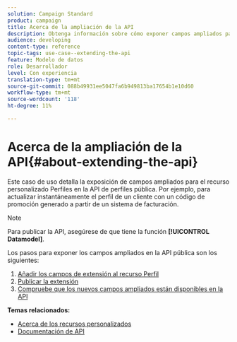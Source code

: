 ```yaml
---
solution: Campaign Standard
product: campaign
title: Acerca de la ampliación de la API
description: Obtenga información sobre cómo exponer campos ampliados para el recurso personalizado Perfiles en la API de perfiles pública.
audience: developing
content-type: reference
topic-tags: use-case--extending-the-api
feature: Modelo de datos
role: Desarrollador
level: Con experiencia
translation-type: tm+mt
source-git-commit: 088b49931ee5047fa6b949813ba17654b1e10d60
workflow-type: tm+mt
source-wordcount: '118'
ht-degree: 11%

---
```



# Acerca de la ampliación de la API{#about-extending-the-api}

Este caso de uso detalla la exposición de campos ampliados para el recurso personalizado Perfiles en la API de perfiles pública. Por ejemplo, para actualizar instantáneamente el perfil de un cliente con un código de promoción generado a partir de un sistema de facturación.

>[!NOTE]
>
>Para publicar la API, asegúrese de que tiene la función **[!UICONTROL Datamodel]**.

Los pasos para exponer los campos ampliados en la API pública son los siguientes:

1. [Añadir los campos de extensión al recurso Perfil](../../developing/using/step-1--add-extension-fields-to-the-profile-resource.md)
1. [Publicar la extensión](../../developing/using/step-2--publish-the-extension.md)
1. [Compruebe que los nuevos campos ampliados están disponibles en la API](../../developing/using/step-3--verify-the-extension.md)

**Temas relacionados:**

* [Acerca de los recursos personalizados](../../developing/using/data-model-concepts.md)
* [Documentación de API](../../api/using/get-started-apis.md)
